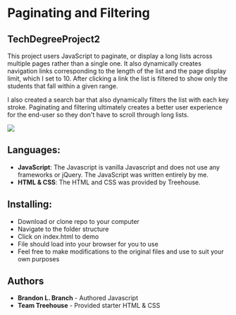 # Paginating and Filtering 
## TechDegreeProject2
This project users JavaScript to paginate, or display a long lists across multiple pages rather than a single one.  It also dynamically creates navigation links corresponding to the length of the list and the page display limit, which I set to 10.  After clicking a link the list is filtered to show only the students that fall within a given range.  

I also created a search bar that also dynamically filters the list with each key stroke.
Paginating and filtering ultimately creates a better user experience for the end-user so they don't have to scroll through long lists.  

![](img/sampleScreenshot.PNG)

## Languages:
* **JavaScript**: The Javascript is vanilla Javascript and does not use any frameworks or jQuery.  The JavaScript was written entirely by me.
* **HTML & CSS**: The HTML and CSS was provided by Treehouse.  

## Installing:

* Download or clone repo to your computer
* Navigate to the folder structure
* Click on index.html to demo
* File should load into your browser for you to use
* Feel free to make modifications to the original files and use to suit your own purposes

## Authors

* **Brandon L. Branch** - Authored Javascript 
* **Team Treehouse** - Provided starter HTML & CSS
